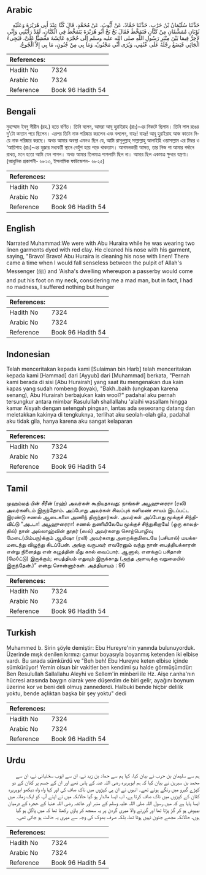 ## Arabic


<div dir="rtl" lang="ar" style={{fontSize:'larger',backgroundColor:'#f8f9fa',padding:20}}>
حَدَّثَنَا سُلَيْمَانُ بْنُ حَرْبٍ، حَدَّثَنَا حَمَّادٌ، عَنْ أَيُّوبَ، عَنْ مُحَمَّدٍ، قَالَ كُنَّا عِنْدَ أَبِي هُرَيْرَةَ وَعَلَيْهِ ثَوْبَانِ مُمَشَّقَانِ مِنْ كَتَّانٍ فَتَمَخَّطَ فَقَالَ بَخْ بَخْ أَبُو هُرَيْرَةَ يَتَمَخَّطُ فِي الْكَتَّانِ، لَقَدْ رَأَيْتُنِي وَإِنِّي لأَخِرُّ فِيمَا بَيْنَ مِنْبَرِ رَسُولِ اللَّهِ صلى الله عليه وسلم إِلَى حُجْرَةِ عَائِشَةَ مَغْشِيًّا عَلَىَّ، فَيَجِيءُ الْجَائِي فَيَضَعُ رِجْلَهُ عَلَى عُنُقِي، وَيُرَى أَنِّي مَجْنُونٌ، وَمَا بِي مِنْ جُنُونٍ، مَا بِي إِلاَّ الْجُوعُ‏.‏
</div>
<div style={{backgroundColor:'#f8f9fa',padding:20, marginBottom: 10}}><table> <thead> <tr> <th>References:</th> <th></th> </tr> </thead> <tbody><tr><td>Hadith No</td><td>7324</td></tr><tr><td>Arabic No</td><td>7324</td></tr><tr><td>Reference</td><td>Book 96 Hadith 54</td></tr></tbody></table></div>

## Bengali


<div dir="ltr" lang="bn" style={{fontSize:'larger',backgroundColor:'#f8f9fa',padding:20}}>
মুহাম্মাদ ইবনু সীরীন (রহ.) হতে বর্ণিত। তিনি বলেন, আমরা আবূ হুরাইরাহ (রাঃ)-এর নিকটে ছিলাম। তিনি লাল রঙের দু’টো কাতান পরে ছিলেন। এরপর তিনি নাক পরিষ্কার করলেন এবং বললেন, বাহঃ! বাহঃ! আবূ হুরাইরাহ আজ কাতান দিয়ে নাক পরিষ্কার করছে। অথচ আমার অবস্থা এমনও ছিল যে, আমি রাসূলুল্লাহ্ সাল্লাল্লাহু আলাইহি ওয়াসাল্লাম এর মিম্বর ও ‘আয়িশাহ (রাঃ)-এর হুজ্রার মধ্যবর্তী স্থানে বেহুঁশ হয়ে পড়ে থাকতাম। আগমনকারী আসত, তার নিজ পা আমার গর্দানে রাখত, মনে হতো আমি যেন পাগল। অথচ আমার তিলমাত্র পাগলামি ছিল না। আমার ছিল একমাত্র ক্ষুধার যন্ত্রণা। (আধুনিক প্রকাশনী- ৬৮১৩, ইসলামিক ফাউন্ডেশন- ৬৮২৫)
</div>
<div style={{backgroundColor:'#f8f9fa',padding:20, marginBottom: 10}}><table> <thead> <tr> <th>References:</th> <th></th> </tr> </thead> <tbody><tr><td>Hadith No</td><td>7324</td></tr><tr><td>Arabic No</td><td>7324</td></tr><tr><td>Reference</td><td>Book 96 Hadith 54</td></tr></tbody></table></div>

## English


<div dir="ltr" lang="en" style={{fontSize:'larger',backgroundColor:'#f8f9fa',padding:20}}>
Narrated Muhammad:We were with Abu Huraira while he was wearing two linen garments dyed with red clay. He cleaned his nose with his garment, saying, "Bravo! Bravo! Abu Huraira is cleaning his nose with linen! There came a time when I would fall senseless between the pulpit of Allah's Messenger (ﷺ) and 'Aisha's dwelling whereupon a passerby would come and put his foot on my neck, considering me a mad man, but in fact, I had no madness, I suffered nothing but hunger
</div>
<div style={{backgroundColor:'#f8f9fa',padding:20, marginBottom: 10}}><table> <thead> <tr> <th>References:</th> <th></th> </tr> </thead> <tbody><tr><td>Hadith No</td><td>7324</td></tr><tr><td>Arabic No</td><td>7324</td></tr><tr><td>Reference</td><td>Book 96 Hadith 54</td></tr></tbody></table></div>

## Indonesian


<div dir="ltr" lang="id" style={{fontSize:'larger',backgroundColor:'#f8f9fa',padding:20}}>
Telah menceritakan kepada kami [Sulaiman bin Harb] telah menceritakan kepada kami [Hammad] dari [Ayyub] dari [Muhammad] berkata, "Pernah kami berada di sisi [Abu Hurairah] yang saat itu mengenakan dua kain kapas yang sudah rombeng (koyak), "Bakh..bakh (ungkapan karena senang), Abu Hurairah berbajukan kain wool?" padahal aku pernah tersungkur antara mimbar Rasulullah shallallahu 'alaihi wasallam hingga kamar Aisyah dengan setengah pingsan, lantas ada seseorang datang dan meletakkan kakinya di tengkuknya, terlihat aku seolah-olah gila, padahal aku tidak gila, hanya karena aku sangat kelaparan
</div>
<div style={{backgroundColor:'#f8f9fa',padding:20, marginBottom: 10}}><table> <thead> <tr> <th>References:</th> <th></th> </tr> </thead> <tbody><tr><td>Hadith No</td><td>7324</td></tr><tr><td>Arabic No</td><td>7324</td></tr><tr><td>Reference</td><td>Book 96 Hadith 54</td></tr></tbody></table></div>

## Tamil


<div dir="ltr" lang="ta" style={{fontSize:'larger',backgroundColor:'#f8f9fa',padding:20}}>
முஹம்மத் பின் சீரீன் (ரஹ்) அவர்கள் கூறியதாவது: நாங்கள் அபூஹுரைரா (ரலி) அவர்களிடம் இருந்தோம். அப்போது அவர்கள் சிவப்புக் களிமண் சாயம் இடப்பட்ட இரண்டு சணல் ஆடைகளை அணிந் திருந்தார்கள். அவர்கள் அப்போது மூக்குச் சிந்திவிட்டு “அடடா! அபூஹுரைரா! சணல் துணியிலேயே மூக்குச் சிந்துகிறாயே! (ஒரு காலத்தில்) நான் அல்லாஹ்வின் தூதர் (ஸல்) அவர்களது சொற்பொழிவு மேடை(மிம்பரு)க்கும் ஆயிஷா (ரலி) அவர்களது அறைக்குமிடையே (பசியால்) மயக்கமடைந்து விழுந்து கிடப்பேன். அங்கு வருபவர் எவரேனும் வந்து நான் பைத்தியக்காரன் என்று நினைத்து என் கழுத்தின் மீது கால் வைப்பார். ஆனால், எனக்குப் பசிதான் (மேóட்டு) இருக்கும்; பைத்தியம் எதுவும் இருக்காது (அந்த அளவுக்கு வறுமையில் இருந்தேன்.)” என்று சொன்னார்கள். அத்தியாயம் : 96
</div>
<div style={{backgroundColor:'#f8f9fa',padding:20, marginBottom: 10}}><table> <thead> <tr> <th>References:</th> <th></th> </tr> </thead> <tbody><tr><td>Hadith No</td><td>7324</td></tr><tr><td>Arabic No</td><td>7324</td></tr><tr><td>Reference</td><td>Book 96 Hadith 54</td></tr></tbody></table></div>

## Turkish


<div dir="ltr" lang="tr" style={{fontSize:'larger',backgroundColor:'#f8f9fa',padding:20}}>
Muhammed b. Sirin şöyle demiştir: Ebu Hureyre'nin yanında bulunuyorduk. Üzerinde mışk denilen kırmızı çamur boyasıyla boyanmış ketenden iki elbise vardı. Bu sırada sümkürdü ve "Beh beh! Ebu Hureyre keten elbise içinde sümkürüyor! Yemin olsun bir vakitler ben kendimi şu halde görmüşümdür: Ben Resulullah Sallallahu Aleyhi ve Sellem'in minberi ile Hz. Aişe r.anha'nın hücresi arasında baygın olarak yere düşerdim de biri gelir, ayağını boynum üzerine kor ve beni deli olmuş zannederdi. Halbuki bende hiçbir delilik yoktu, bende açlıktan başka bir şey yoktu" dedi
</div>
<div style={{backgroundColor:'#f8f9fa',padding:20, marginBottom: 10}}><table> <thead> <tr> <th>References:</th> <th></th> </tr> </thead> <tbody><tr><td>Hadith No</td><td>7324</td></tr><tr><td>Arabic No</td><td>7324</td></tr><tr><td>Reference</td><td>Book 96 Hadith 54</td></tr></tbody></table></div>

## Urdu


<div dir="rtl" lang="ur" style={{fontSize:'larger',backgroundColor:'#f8f9fa',padding:20}}>
ہم سے سلیمان بن حرب نے بیان کیا، کہا ہم سے حماد بن زید نے، ان سے ایوب سختیانی نے، ان سے محمد بن سیرین نے بیان کیا کہ ہم ابوہریرہ رضی اللہ عنہ کے پاس تھے اور ان کے جسم پر کتان کے دو کپڑے گیرو میں رنگے ہوئے تھے۔ انہوں نے ان ہی کپڑوں میں ناک صاف کی اور کہا واہ واہ دیکھو ابوہریرہ کتان کے کپڑوں میں ناک صاف کرتا ہے، اب ایسا مالدار ہو گیا حالانکہ میں نے اپنے آپ کو ایک زمانہ میں ایسا پایا ہے کہ میں رسول اللہ صلی اللہ علیہ وسلم کے منبر اور عائشہ رضی اللہ عنہا کے حجرہ کے درمیان بیہوش ہو کر گڑ پڑتا تھا اور گزرنے والا میری گردن پر یہ سمجھ کر پاؤں رکھتا تھا کہ میں پاگل ہو گیا ہوں، حالانکہ مجھے جنون نہیں ہوتا تھا، بلکہ صرف بھوک کی وجہ سے میری یہ حالت ہو جاتی تھی۔
</div>
<div style={{backgroundColor:'#f8f9fa',padding:20, marginBottom: 10}}><table> <thead> <tr> <th>References:</th> <th></th> </tr> </thead> <tbody><tr><td>Hadith No</td><td>7324</td></tr><tr><td>Arabic No</td><td>7324</td></tr><tr><td>Reference</td><td>Book 96 Hadith 54</td></tr></tbody></table></div>